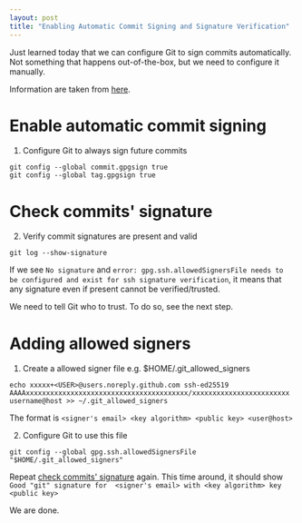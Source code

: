 ```yaml
---
layout: post
title: "Enabling Automatic Commit Signing and Signature Verification"
---
```


Just learned today that we can configure Git to sign commits automatically.
Not something that happens out-of-the-box, but we need to configure it manually.

Information are taken from [here](https://blog.dbrgn.ch/2021/11/16/git-ssh-signatures/).

# Enable automatic commit signing

1. Configure Git to always sign future commits

```shell
git config --global commit.gpgsign true
git config --global tag.gpgsign true
```

# Check commits' signature

2. Verify commit signatures are present and valid

```shell
git log --show-signature
```

If we see `No signature` and 
`error: gpg.ssh.allowedSignersFile needs to be configured and exist for ssh signature verification`,
it means that any signature even if present cannot be verified/trusted.

We need to tell Git who to trust. To do so, see the next step.

# Adding allowed signers

1. Create a allowed signer file e.g. $HOME/.git_allowed_signers
```shell
echo xxxxx+<USER>@users.noreply.github.com ssh-ed25519 AAAAxxxxxxxxxxxxxxxxxxxxxxxxxxxxxxxxxxxxxxxx/xxxxxxxxxxxxxxxxxxxxxxxx username@host >> ~/.git_allowed_signers
```
The format is `<signer's email> <key algorithm> <public key> <user@host>`

2. Configure Git to use this file

```shell
git config --global gpg.ssh.allowedSignersFile "$HOME/.git_allowed_signers"
```

Repeat [check commits' signature](#check-commits-signature) again. This time around, it should 
show `Good "git" signature for  <signer's email> with <key algorithm> key <public key>`

We are done.